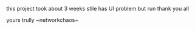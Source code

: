 this project took about 3 weeks stile has UI problem but run thank you all



yours trully 
~networkchaos~